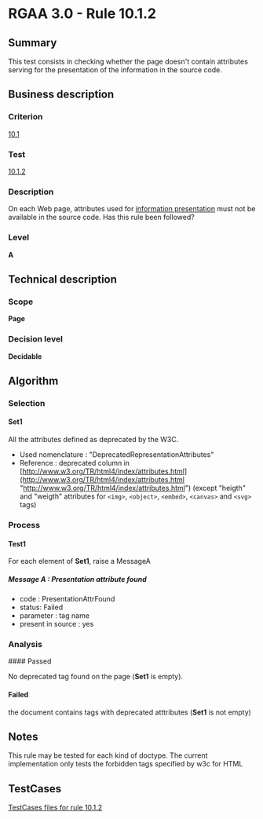 # RGAA 3.0 -  Rule 10.1.2

## Summary

This test consists in checking whether the page doesn't contain
attributes serving for the presentation of the information in the source
code.

## Business description

### Criterion

[10.1](http://disic.github.io/rgaa_referentiel_en/RGAA3.0_Criteria_English_version_v1.html#crit-10-1)

### Test

[10.1.2](http://disic.github.io/rgaa_referentiel_en/RGAA3.0_Criteria_English_version_v1.html#test-10-1-2)

### Description
On each Web page,
    attributes used for <a href="http://disic.github.io/rgaa_referentiel_en/RGAA3.0_Glossary_English_version_v1.html#mPresInfo">information
  presentation</a> must not be available in the source
    code. Has this rule been followed? 


### Level

**A**

## Technical description

### Scope

**Page**

### Decision level

**Decidable**

## Algorithm

### Selection

#### Set1

All the attributes defined as deprecated by the W3C.

-   Used nomenclature : "DeprecatedRepresentationAttributes"
-   Reference : deprecated column in
    [http://www.w3.org/TR/html4/index/attributes.html](http://www.w3.org/TR/html4/index/attributes.html "http://www.w3.org/TR/html4/index/attributes.html")
    (except "heigth" and "weigth" attributes for `<img>`, `<object>`, `<embed>`, `<canvas>` and `<svg>` tags)

### Process

#### Test1 

For each element of **Set1**, raise a MessageA

##### Message A : Presentation attribute found

-  code : PresentationAttrFound
-  status: Failed
-  parameter : tag name
-  present in source : yes


### Analysis

#### Passed

No deprecated tag found on the page (**Set1** is empty).

#### Failed

the document contains tags with deprecated atttributes (**Set1** is not empty)

## Notes

This rule may be tested for each kind of doctype. The current
implementation only tests the forbidden tags specified by w3c for HTML




##  TestCases 

[TestCases files for rule 10.1.2](https://github.com/Asqatasun/Asqatasun/tree/master/rules/rules-rgaa3.0/src/test/resources/testcases/rgaa30/Rgaa30Rule100102/) 


